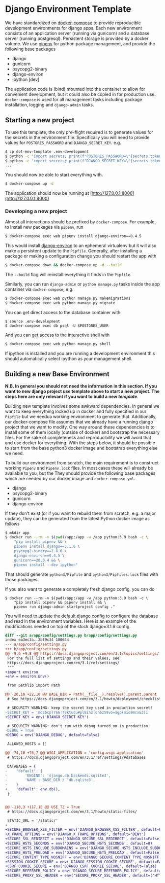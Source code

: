 # Django Environment Template

We have standardized on [docker-compose](https://docs.docker.com/compose/) to
provide reproducible development environments for django apps. Each new
environment consists of an application server (running via gunicorn) and a
database server (running postgresql). Persistent storage is provided by a docker
volume. We use [pipenv](https://pypi.org/project/pipenv/) for python package
management, and provide the following base packages

  * django
  * gunicorn
  * psycopg2-binary
  * django-environ 
  * ipython [dev]

The application code is (bind) mounted into the container to allow for convenient
development, but it could also be copied in for production use. `docker-compose`
is used for all management tasks including package installation, logging and
`django-admin` tasks.

## Starting a new project

To use this template, the only pre-flight required is to generate values for the
secrets in the environment file. Specifically you will need to provide values
for `POSTGRES_PASSWORD` and `DJANGO_SECRET_KEY`. e.g.
```bash
$ cp dot-env-template .env-development
$ python -c 'import secrets; print(f"POSTGRES_PASSWORD=\"{secrets.token_urlsafe()}\"")' >> .env-development
$ python -c 'import secrets; print(f"DJANGO_SECRET_KEY=\"{secrets.token_urlsafe()}\"")' >> .env-development
...
```

You should now be able to start everything with.
```bash
$ docker-compose up -d
```
The application should now be running at
[http://127.0.0.1:8000](http://127.0.0.1:8000)


### Developing a new project

Almost all interactions should be prefixed by `docker-compose`. For example, to
install new packages via `pipenv`, run

```bash
$ docker-compose exec web pipenv install django-environ==0.4.5
```

This would install
[django-environ](https://django-environ.readthedocs.io/en/latest/) to an
ephemeral virtualenv but it will also make a persistent update to the `Pipfile`.
Generally, after installing a package or making a configuration change you
should restart the app with

```bash
$ docker-compose down && docker-compose up -d --build
```
The `--build` flag will reinstall everything it finds in the `Pipfile`.


Similarly, you can run `django-admin` or `python manage.py` tasks inside the
app container via `docker-compose`, e.g.

```bash
$ docker-compose exec web python manage.py makemigrations
$ docker-compose exec web python manage.py migrate
```

You can get direct access to the database container with

```bas
$ source .env-development
$ docker-compose exec db psql -U $POSTGRES_USER
```

And you can get access to the interactive shell with
```bash
$ docker-compose exec web python manage.py shell
```
If ipython is installed and you are running a development environment this
should automatically select ipython as your management shell.


## Building a new Base Environment

**N.B. In general you should not need the information in this section. If you
want to new django project use template above to start a new project. The steps
here are only relevant if you want to build a new _template_**.

Building new template involves some awkward dependencies. In general we want to
keep everything locked up in docker and fully specified in our `Pipfile` but we
needua working environment to generate that. Additionally, our docker-compose
file assumes that we already have a running django project that we want to
modify. One way around these dependencies is to install some of them locally
(outside of docker) and bootstrap the necessary files. For the sake of
completeness and reproducibility we will avoid that and use docker for
everything. With the steps below, it should be possible to start from the base
python3 docker image and bootstrap everything else we need.


To build our environment from scratch, the main requirement is to construct
working `Pipenv` and `Pipenv.lock` files. In most cases these will already be
available to you, but the They should provide the following base
packages which are needed by our docker image and `docker-compose.yml`.

  * django
  * psycopg2-binary
  * gunicorn
  * django-environ

If they don't exist (or if you want to rebuild them from scratch, e.g. a major
update), they can be generated from the latest Python docker image as follows

```bash
$ mkdir app
$ docker run --rm -v $(pwd)/app:/app -w /app python:3.9 bash -c \
    "pip install pipenv && \
    pipenv install django==3.1.6 \
    psycopg2-binary==2.8.6 \
    django-environ==0.4.5 \
    gunicorn==20.0.4 && \
    pipenv install --dev ipython"
```

That should generate `python3/Pipfile` and `python3/Pipfiles.lock` files with
those packages.

If you also want to generate a completely fresh django config, you can do
```
$ docker run --rm -v $(pwd)/app:/app -w /app python:3.9 bash -c \
    "pip install pipenv && pipenv install && \
    pipenv run django-admin startproject config ."
```

You will need to update the default django config to configure the database and
read in the environment variables. Here is an example of the modifications
needed on top of the stock django=3.1.6 config.

```diff
diff --git a/app/config/settings.py b/app/config/settings.py
index ea3ec3a..2bf9c34 100644
--- a/app/config/settings.py
+++ b/app/config/settings.py
@@ -9,6 +9,8 @@ https://docs.djangoproject.com/en/3.1/topics/settings/
 For the full list of settings and their values, see
 https://docs.djangoproject.com/en/3.1/ref/settings/
 """
+import environ
+env = environ.Env()

 from pathlib import Path

@@ -20,10 +22,10 @@ BASE_DIR = Path(__file__).resolve().parent.parent
 # See https://docs.djangoproject.com/en/3.1/howto/deployment/checklist/

 # SECURITY WARNING: keep the secret key used in production secret!
-SECRET_KEY = 'mdzbcp)766!!9ktudu#pl8ihz(qn6z59vo=$gp(mio9mcx&3)i'
+SECRET_KEY = env('DJANGO_SECRET_KEY')

 # SECURITY WARNING: don't run with debug turned on in production!
-DEBUG = True
+DEBUG = env('DJANGO_DEBUG', default=False)

 ALLOWED_HOSTS = []

@@ -74,10 +76,7 @@ WSGI_APPLICATION = 'config.wsgi.application'
 # https://docs.djangoproject.com/en/3.1/ref/settings/#databases

 DATABASES = {
-    'default': {
-        'ENGINE': 'django.db.backends.sqlite3',
-        'NAME': BASE_DIR / 'db.sqlite3',
-    }
+    'default': env.db(),
 }


@@ -118,3 +117,15 @@ USE_TZ = True
 # https://docs.djangoproject.com/en/3.1/howto/static-files/

 STATIC_URL = '/static/'
+
+SECURE_BROWSER_XSS_FILTER = env('DJANGO_BROWSER_XSS_FILTER', default=False)
+X_FRAME_OPTIONS = env('DJANGO_X_FRAME_OPTIONS', default='DENY')
+SECURE_SSL_REDIRECT = env('DJANGO_SECURE_SSL_REDIRECT', default=False)
+SECURE_HSTS_SECONDS = env('DJANGO_SECURE_HSTS_SECONDS', default=0)
+SECURE_HSTS_INCLUDE_SUBDOMAINS = env('DJANGO_SECURE_HSTS_INCLUDE_SUBDOMAINS', default=False)
+SECURE_HSTS_PRELOAD = env('DJANGO_SECURE_HSTS_PRELOAD', default=False)
+SECURE_CONTENT_TYPE_NOSNIFF = env('DJANGO_SECURE_CONTENT_TYPE_NOSNIFF', default=True)
+SESSION_COOKIE_SECURE = env('DJANGO_SESSION_COOKIE_SECURE', default=False)
+CSRF_COOKIE_SECURE = env('DJANGO_CSRF_COOKIE_SECURE', default=False)
+SECURE_REFERRER_POLICY = env('DJANGO_SECURE_REFERRER_POLICY', default='same-origin')
+SECURE_PROXY_SSL_HEADER = env('SECURE_PROXY_SSL_HEADER', default=('HTTP_X_FORWARDED_PROTO', 'https'))
```


